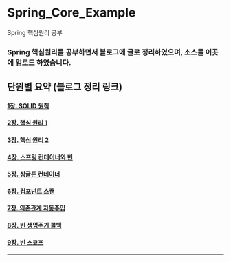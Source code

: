 # Spring_Core_Example
Spring 핵심원리 공부

### Spring 핵심원리를 공부하면서 블로그에 글로 정리하였으며, 소스를 이곳에 업로드 하였습니다.

## 단원별 요약 (블로그 정리 링크)

#### [1장. SOLID 원칙](https://blog.naver.com/zbqmgldjfh/222502305766)
#### [2장. 핵심 원리 1](https://blog.naver.com/zbqmgldjfh/222504556891)
#### [3장. 핵심 원리 2](https://blog.naver.com/zbqmgldjfh/222505743839)
#### [4장. 스프링 컨테이너와 빈](https://blog.naver.com/zbqmgldjfh/222508198239)
#### [5장. 싱글톤 컨테이너](https://blog.naver.com/zbqmgldjfh/222510147899)
#### [6장. 컴포넌트 스캔](https://blog.naver.com/zbqmgldjfh/222510979179)
#### [7장. 의존관계 자동주입](https://blog.naver.com/zbqmgldjfh/222511727755)
#### [8장. 빈 생명주기 콜백](https://blog.naver.com/zbqmgldjfh/222512382499)
#### [9장. 빈 스코프](https://blog.naver.com/zbqmgldjfh/222513330894)
----
